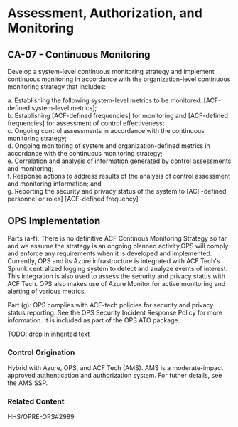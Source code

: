 # Assessment, Authorization, and Monitoring
## CA-07 - Continuous Monitoring

Develop a system-level continuous monitoring strategy and implement continuous monitoring in accordance with the organization-level continuous monitoring strategy that includes:

a. Establishing the following system-level metrics to be monitored: [ACF-defined system-level metrics];<br />
b. Establishing [ACF-defined frequencies] for monitoring and [ACF-defined frequencies] for assessment of control effectiveness;<br />
c. Ongoing control assessments in accordance with the continuous monitoring strategy;<br />
d. Ongoing monitoring of system and organization-defined metrics in accordance with the continuous monitoring strategy;<br />
e. Correlation and analysis of information generated by control assessments and monitoring;<br />
f. Response actions to address results of the analysis of control assessment and monitoring information; and<br />
g. Reporting the security and privacy status of the system to [ACF-defined personnel or roles] [ACF-defined frequency]

## OPS Implementation

Parts (a-f): There is no definitive ACF Continous Monitoring Strategy so far and we assume the strategy is an ongoing planned activity.OPS will comply and enforce any requirements when it is developed and implemented. Currently, OPS and its Azure infrastructure is integrated with ACF Tech's Splunk centralized logging system to detect and analyze events of interest. This integration is also used to assess the security and privacy status with ACF Tech. OPS also makes use of Azure Monitor for active monitoring and alerting of various metrics.

Part (g): OPS complies with ACF-tech policies for security and privacy status reporting. See the OPS Security Incident Response Policy for more information. It is included as part of the OPS ATO package.


TODO: drop in inherited text

### Control Origination

Hybrid with Azure, OPS, and ACF Tech (AMS). AMS is a moderate-impact approved authentication and authorization system. For futher details, see the AMS SSP.

### Related Content

HHS/OPRE-OPS#2989
